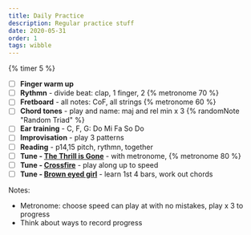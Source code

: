 ```yaml
---
title: Daily Practice
description: Regular practice stuff
date: 2020-05-31
order: 1
tags: wibble
---
```


{% timer 5 %}

- [ ] **Finger warm up**
- [ ] **Rythmn** - divide beat: clap, 1 finger, 2 {% metronome 70 %}
- [ ] **Fretboard** - all notes: CoF, all strings {% metronome 60 %}
- [ ] **Chord tones** - play and name: maj and rel min x 3 {% randomNote "Random Triad" %}
- [ ] **Ear training** - C, F, G: Do Mi Fa So Do
- [ ] **Improvisation** - play 3 patterns
- [ ] **Reading** - p14,15 pitch, rythmn, together
- [ ] **Tune - [The Thrill is Gone](/tunes/the-thrill-is-gone)** - with metronome, {% metronome 80 %}
- [ ] **Tune - [Crossfire](/tunes/crossfire?timer=5)** - play along up to speed
- [ ] **Tune - [Brown eyed girl](/tunes/brown-eyed-girl/)** - learn 1st 4 bars, work out chords

Notes:

- Metronome: choose speed can play at with no mistakes, play x 3 to progress
- Think about ways to record progress
